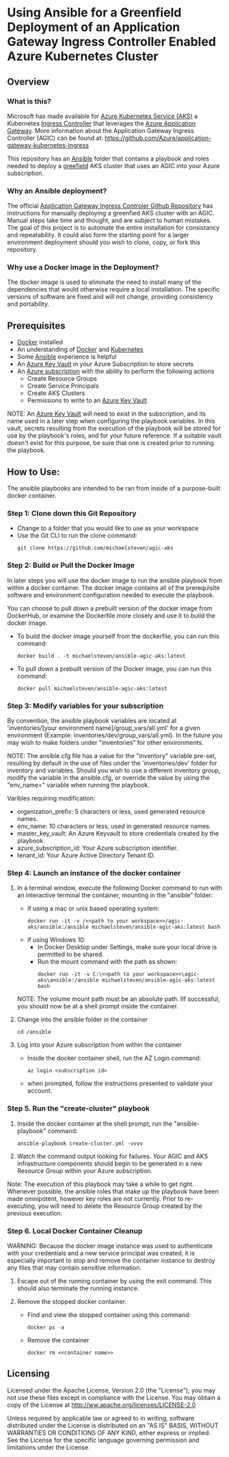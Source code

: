 # Using Ansible for a Greenfield Deployment of an Application Gateway Ingress Controller Enabled Azure Kubernetes Cluster

## Overview

### What is this?
Microsoft has made available for [Azure Kubernetes Service (AKS)](https://azure.microsoft.com/en-us/services/kubernetes-service/) a Kubernetes [Ingress Controller](http://kubernetes.io/docs/user-guide/ingress/) that leverages the [Azure Application Gateway](https://azure.microsoft.com/en-us/services/application-gateway/).  More information about the Application Gateway Ingress Controller (AGIC) can be found at: https://github.com/Azure/application-gateway-kubernetes-ingress

This repository has an [Ansible](https://www.ansible.com/) folder that contains a playbook and roles needed to deploy a [greefield](https://en.wikipedia.org/wiki/Greenfield_project) AKS cluster that uses an AGIC into your Azure subscription.

### Why an Ansible deployment?
The official [Application Gateway Ingress Controler Github Repository](https://github.com/Azure/application-gateway-kubernetes-ingress) has instructions for manually deploying a greenfied AKS cluster with an AGIC.  Manual steps take time and thought, and are subject to human mistakes. The goal of this project is to automate the entire installation for consistancy and repeatability. It could also form the starting point for a larger environment deployment should you wish to clone, copy, or fork this repository.

### Why use a Docker image in the Deployment?
The docker image is used to eliminate the need to install many of the dependencies that would otherwise require a local installation.  The specific versions of software are fixed and will not change, providing consistency and portability.  

## Prerequisites
 - [Docker](https://www.docker.com/) installed
 - An understanding of [Docker](https://www.docker.com/) and [Kubernetes](https://kubernetes.io/)
 - Some [Ansible](https://www.ansible.com/)  experience is helpful
 - An [Azure Key Vault](https://azure.microsoft.com/en-us/services/key-vault/) in your Azure Subscription to store secrets
 - An [Azure subscription](https://azure.microsoft.com/en-us/free/) with the ability to perform the following actions
    - Create Resource Groups
    - Create Service Principals
    - Create AKS Clusters
    - Permissions to write to an [Azure Key Vault](https://azure.microsoft.com/en-us/services/key-vault/)

NOTE: An [Azure Key Vault](https://azure.microsoft.com/en-us/services/key-vault/) will need to exist in the subscription, and its name used in a later step when configuring the playbook variables.  In this vault, secrets resulting from the execution of the playbook will be stored for use by the playbook's roles, and for your future reference.  If a suitable vault doesn't exist for this purpose, be sure that one is created prior to running the playbook. 

## How to Use:
The ansible playbooks are intended to be ran from inside of a purpose-built docker container.

### Step 1: Clone down this Git Repository
- Change to a folder that you would like to use as your workspace
- Use the Git CLI to run the clone command:
    ```
    git clone https://github.com/michaelsteven/agic-aks
    ```

### Step 2: Build or Pull the Docker Image 
In later steps you will use the docker image to run the ansible playbook from within a docker container.  The docker image contains all of the prerequisite software and environment configuration needed to execute the playbook.

You can choose to pull down a prebuilt version of the docker image from DockerHub, or examine the Dockerfile more closely and use it to build the docker image.

- To build the docker image yourself from the dockerfile, you can run this command:
    ```
    docker build . -t michaelsteven/ansible-agic-aks:latest
    ```
- To pull down a prebuilt version of the Docker image, you can run this command:
    ```
    docker pull michaelsteven/ansible-agic-aks:latest
    ```

### Step 3: Modify variables for your subscription

By convention, the ansible playbook variables are located at 'inventories/[your environment name]/group_vars/all.yml' for a given environment (Example: inventories/dev/group_vars/all.yml).  In the future you may wish to make folders under "inventories" for other environments.

NOTE: The ansible.cfg file has a value for the "inventory" variable pre-set, resulting by default in the use of files under the 'inventories/dev' folder for inventory and variables. Should you wish to use a different inventory group, modify the variable in the ansible.cfg, or override the value by using the "env_name=" variable when running the playbook.

Varibles requiring modification:
- organization_prefix: 5 characters or less, used generated resource names.
- env_name: 10 characters or less, used in generated resource names.
- master_key_vault: An Azure Keyvault to store credentials created by the playbook.
- azure_subscription_id: Your Azure subscription identifier.
- tenant_id: Your Azure Active Directory Tenant ID.

### Step 4: Launch an instance of the docker container

1. In a terminal window, execute the following Docker command to run with an interactive terminal the container, mounting in the "ansible" folder:
    - if using a mac or unix based operating system:
        ```
        docker run -it -v /<<path to your workspace>>/agic-aks/ansible:/ansible michaelsteven/ansible-agic-aks:latest bash
        ```
    - if using Windows 10:
        - In Docker Desktop under Settings, make sure your local drive is permitted to be shared.
        - Run the mount command with the path as shown:
            ```
            docker run -it -v C:\<<path to your workspace>>\agic-aks\ansible:/ansible michaelsteven/ansible-agic-aks:latest bash
            ```
    NOTE: The volume mount path must be an absolute path. IIf successful, you should now be at a shell prompt inside the container.

2. Change into the ansible folder in the container
    ```
    cd /ansible
    ```
3. Log into your Azure subscription from within the container
    - Inside the docker container shell, run the AZ Login command:
        ```
        az login <subscription id>
        ```
    - when prompted, follow the instructions presented to validate your account.

### Step 5. Run the "create-cluster" playbook
1. Inside the docker container at the shell prompt, run the "ansible-playbook" command: 
    ```
    ansible-playbook create-cluster.yml -vvvv
    ```
2.  Watch the command output looking for failures. Your AGIC and AKS infrastructure components should begin to be generated in a new Resource Group within your Azure subscription.

Note: The execution of this playbook may take a while to get right.  Whenever possible, the ansible roles that make up the playbook have been made omnipotent, however key roles are not currently.  Prior to re-executing, you will need to delete the Resource Group created by the previous execution.

### Step 6. Local Docker Container Cleanup
WARNING: Because the docker image instance was used to authenticate with your credentials and a new service principal was created, it is especially important to stop and remove the container instance to destroy any files that may contain sensitive information.

1. Escape out of the running container by using the exit command.  This should also terminate the running instance.

2. Remove the stopped docker container.
    - Find and view the stopped container using this command:
        ```
        docker ps -a
        ```
    - Remove the container
        ```
        docker rm <<container name>>
        ```

## Licensing
Licensed under the Apache License, Version 2.0 (the "License"); you may not use these files except in compliance with the License.  You may obtain a copy of the License at http://ww.apache.org/licenses/LICENSE-2.0

Unless required by applicable law or agreed to in writing, software distributed under the License is distributed on an "AS IS" BASIS, WITHOUT WARRANTIES OR CONDITIONS OF ANY KIND, either express or implied.  See the License for the specific language governing permission and limitations under the License.

